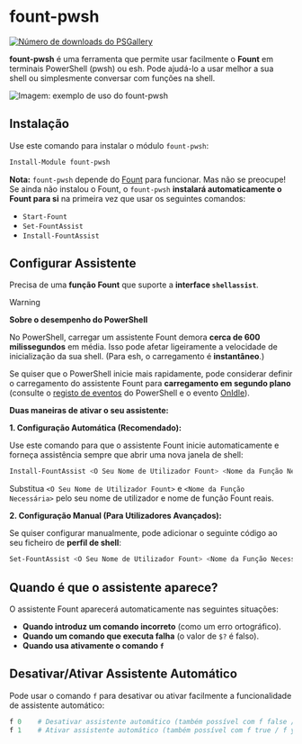 # fount-pwsh

[![Número de downloads do PSGallery](https://img.shields.io/powershellgallery/dt/fount-pwsh)](https://www.powershellgallery.com/packages/fount-pwsh)

**fount-pwsh** é uma ferramenta que permite usar facilmente o **Fount** em terminais PowerShell (pwsh) ou esh.
Pode ajudá-lo a usar melhor a sua shell ou simplesmente conversar com funções na shell.

![Imagem: exemplo de uso do fount-pwsh](https://github.com/user-attachments/assets/93afee48-93d4-42c7-a5e0-b7f5c93bdee9)

## Instalação

Use este comando para instalar o módulo `fount-pwsh`:

```powershell
Install-Module fount-pwsh
```

**Nota:** `fount-pwsh` depende do [Fount](https://github.com/steve02081504/fount) para funcionar.
Mas não se preocupe!
Se ainda não instalou o Fount, o `fount-pwsh` **instalará automaticamente o Fount para si** na primeira vez que usar os seguintes comandos:

- `Start-Fount`
- `Set-FountAssist`
- `Install-FountAssist`

## Configurar Assistente

Precisa de uma **função Fount** que suporte a **interface `shellassist`**.

> [!WARNING]
> **Sobre o desempenho do PowerShell**
>
> No PowerShell, carregar um assistente Fount demora **cerca de 600 milissegundos** em média. Isso pode afetar ligeiramente a velocidade de inicialização da sua shell. (Para esh, o carregamento é **instantâneo**.)
>
> Se quiser que o PowerShell inicie mais rapidamente, pode considerar definir o carregamento do assistente Fount para **carregamento em segundo plano** (consulte o [registo de eventos](https://learn.microsoft.com/powershell/module/microsoft.powershell.utility/register-engineevent?view=powershell-7.5) do PowerShell e o evento [OnIdle](https://learn.microsoft.com/dotnet/api/system.management.automation.psengineevent.onidle?view=powershellsdk-7.4.0)).

**Duas maneiras de ativar o seu assistente:**

**1. Configuração Automática (Recomendado):**

Use este comando para que o assistente Fount inicie automaticamente e forneça assistência sempre que abrir uma nova janela de shell:

```powershell
Install-FountAssist <O Seu Nome de Utilizador Fount> <Nome da Função Necessária>
```

Substitua `<O Seu Nome de Utilizador Fount>` e `<Nome da Função Necessária>` pelo seu nome de utilizador e nome de função Fount reais.

**2. Configuração Manual (Para Utilizadores Avançados):**

Se quiser configurar manualmente, pode adicionar o seguinte código ao seu ficheiro de **perfil de shell**:

```powershell
Set-FountAssist <O Seu Nome de Utilizador Fount> <Nome da Função Necessária>
```

## Quando é que o assistente aparece?

O assistente Fount aparecerá automaticamente nas seguintes situações:

- **Quando introduz um comando incorreto** (como um erro ortográfico).
- **Quando um comando que executa falha** (o valor de `$?` é falso).
- **Quando usa ativamente o comando `f`**

## Desativar/Ativar Assistente Automático

Pode usar o comando `f` para desativar ou ativar facilmente a funcionalidade de assistente automático:

```powershell
f 0    # Desativar assistente automático (também possível com f false / f no / f n / f disable / f unset / f off etc.)
f 1    # Ativar assistente automático (também possível com f true / f yes / f y / f enable / f set / f on etc.)
```
